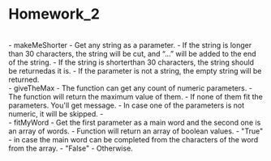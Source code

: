 # Homework_2

<br>
- makeMeShorter
    - Get any string as a parameter.
    - If the string is longer than 30 characters, the string will be cut, and “...” will be added to the end of the string.
    - If the string is shorterthan 30 characters, the string should be returnedas it is.
    - If the parameter is not a string, the empty string will be returned.
<br>
- giveTheMax
    - The function can get any count of numeric parameters.
    - The function will return the maximum value of them.
    - If none of them fit the parameters. You'll get message.
    - In case one of the parameters is not numeric, it will be skipped.
- 
<br>
- fitMyWord
    - Get the first parameter as a main word and the second one is an array of words.
    - Function will return an array of boolean values.
        - "True" - in case the main word can be completed from the characters of the word from the array.
        - "False" - Otherwise.
